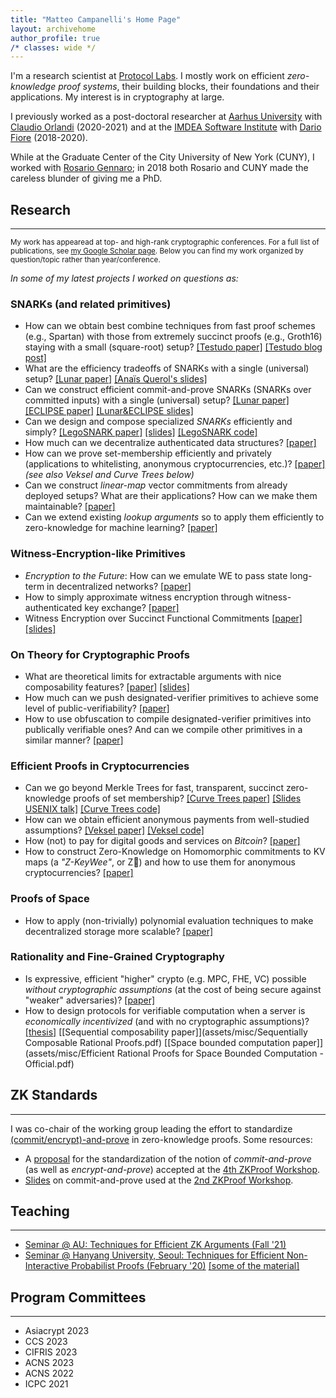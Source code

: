 ```yaml
---
title: "Matteo Campanelli's Home Page"
layout: archivehome
author_profile: true
/* classes: wide */
---
```



I'm a research scientist at [Protocol Labs](https://protocol.ai). 
I mostly work on efficient _zero-knowledge proof systems_, their building blocks, their foundations and their applications. My interest is in cryptography at large.

I previously worked as a post-doctoral researcher at [Aarhus University](https://www.au.dk/) with [Claudio Orlandi](https://cs.au.dk/~orlandi/) (2020-2021) and at the [IMDEA Software Institute](https://software.imdea.org/index.html) with [Dario Fiore](http://www.dariofiore.it/) (2018-2020).

While at the Graduate Center of the City University of New York (CUNY), I worked with [Rosario Gennaro](http://www-cs.ccny.cuny.edu/~rosario/); in 2018 both Rosario and CUNY made the careless blunder of giving me a PhD.

## Research
---
<sup>My work has appearead at top- and high-rank cryptographic conferences. For a full list of publications, see [my Google Scholar page](https://scholar.google.com/citations?user=8xba6isAAAAJ&hl=en&oi=ao). Below you can find my work organized by question/topic rather than year/conference.</sup>

_In some of my latest projects I worked on questions as:_

### SNARKs (and related primitives)
- How can we obtain best combine techniques from fast proof schemes (e.g., Spartan) with those from extremely succinct proofs (e.g., Groth16) staying with a small (square-root) setup?  [[Testudo paper]](https://eprint.iacr.org/2023/961.pdf) [[Testudo blog post]](https://cryptonet.org/blog/testudo-efficient-snarks-with-smaller-setups)
- What are the efficiency tradeoffs of SNARKs with a single (universal) setup? [[Lunar paper]](https://eprint.iacr.org/2020/1069) [[Anaïs Querol's slides]](assets/misc/lunar-anais.pdf)
- Can we construct efficient commit-and-prove SNARKs (SNARKs over committed inputs) with a single (universal) setup? [[Lunar paper]](https://eprint.iacr.org/2020/1069) [[ECLIPSE  paper]](https://eprint.iacr.org/2021/934) [[Lunar&ECLIPSE slides]](assets/misc/LunarEclipse.pdf) 
- Can we design and compose specialized *SNARKs* efficiently and simply? [[LegoSNARK paper]](https://eprint.iacr.org/2019/142) [[slides]](assets/misc/legosnark-amsterdam19.pdf) [[LegoSNARK code]](https://github.com/imdea-software/legosnark)
- How much can we decentralize authenticated data structures? [[paper]](https://eprint.iacr.org/2020/149) 
- How can we prove set-membership efficiently and privately (applications to whitelisting, anonymous cryptocurrencies, etc.)? [[paper]](https://eprint.iacr.org/2019/1255) _(see also Veksel and Curve Trees below)_
- Can we construct _linear-map_ vector commitments from already deployed setups? What are their applications? How can we make them maintainable? [[paper]](https://eprint.iacr.org/2022/705.pdf)
- Can we extend existing _lookup arguments_ so to apply them efficiently to zero-knowledge for machine learning? [[paper]](https://eprint.iacr.org/2023/1518)

### Witness-Encryption-like Primitives

- _Encryption to the Future_: How can we emulate WE to pass state long-term in decentralized networks? [[paper]](https://eprint.iacr.org/2021/1423)
- How to simply approximate witness encryption through witness-authenticated key exchange? [[paper]](https://eprint.iacr.org/2022/382)
- Witness Encryption over Succinct Functional Commitments [[paper]](https://eprint.iacr.org/2022/1510) [[slides]](talks/sfc-iisc.pptx)

### On Theory for Cryptographic Proofs

- What are theoretical limits for extractable arguments with nice composability features? [[paper]](https://eprint.iacr.org/2022/638) [[slides]](talks/SNARGs-impossibilities-IMDEA.pptx)
- How much can we push designated-verifier primitives to achieve some level of public-verifiability? [[paper]](https://eprint.iacr.org/2021/1618)
- How to use obfuscation to compile designated-verifier primitives into publically verifiable ones? And can we compile other primitives in a similar manner? [[paper]](https://eprint.iacr.org/2022/732)

### Efficient Proofs in Cryptocurrencies

- Can we go beyond Merkle Trees for fast, transparent, succinct zero-knowledge proofs of set membership? [[Curve Trees paper]](https://eprint.iacr.org/2022/756) [[Slides USENIX talk]](https://www.usenix.org/system/files/sec23_slides_campanelli.pdf) [[Curve Trees code]](https://github.com/simonkamp/curve-trees)
- How can we obtain efficient anonymous payments from well-studied assumptions? [[Veksel paper]](https://eprint.iacr.org/2021/327) [[Veksel code]](https://github.com/matteocam/veksel)
- How (not) to pay for digital goods and services on *Bitcoin*? [[paper]](https://eprint.iacr.org/2017/566)
- How to construct Zero-Knowledge on Homomorphic commitments to KV maps (a _"Z-KeyWee"_, or Z&#129373;) and how to use them for anonymous cryptocurrencies?  [[paper]](https://eprint.iacr.org/2021/1678)

### Proofs of Space
- How to apply (non-trivially) polynomial evaluation techniques to make decentralized storage more scalable? [[paper]](https://eprint.iacr.org/2023/1569.pdf)

### Rationality and Fine-Grained Cryptography
- Is expressive, efficient "higher" crypto (e.g. MPC, FHE, VC) possible *without cryptographic assumptions* (at the cost of being secure against "weaker" adversaries)? [[paper]](https://eprint.iacr.org/2018/297)
- How to design protocols  for verifiable computation when a server is *economically incentivized* (and with no cryptographic assumptions)? [[thesis]](https://academicworks.cuny.edu/cgi/viewcontent.cgi?article=3823&context=gc_etds) [[Sequential composability paper]](assets/misc/Sequentially Composable Rational Proofs.pdf) [[Space bounded computation paper]](assets/misc/Efficient Rational Proofs for Space Bounded Computation - Official.pdf)

## ZK Standards
---

I was co-chair of the working group leading the effort to standardize [(commit/encrypt)-and-prove](https://hackmd.io/@dariofiore/rkXo8EBp8) in zero-knowledge proofs. Some resources:
- A [proposal](assets/misc/zkproof-cp-standards-4th.pdf) for the standardization of the notion of _commit-and-prove_ (as well as _encrypt-and-prove_) accepted at the [4th ZKProof Workshop](https://zkproof.org).
- [Slides](assets/misc/CP-standard-ZKProof-slides.pdf) on commit-and-prove used at the [2nd ZKProof Workshop](https://zkproof.org/workshop2/main.html). 

## Teaching 
---

- [Seminar @ AU: Techniques for Efficient ZK Arguments (Fall '21)](https://www.notion.so/binarywhales/ZK-Seminar-AU-Fall-21-c4db4f3064ff48ef8f0a5b7f2537f462)
- [Seminar @ Hanyang University, Seoul: Techniques for Efficient Non-Interactive Probabilist Proofs (February '20)](https://drive.google.com/file/d/1zIldgk2tWdyck_qF4W_2eTf27Lal_wZ_/view?usp=sharing) [[some of the  material]](https://drive.google.com/drive/folders/1lCSlrB8bFTXGfXUc4DizR6AscLgFg4jL?usp=sharing)

## Program Committees
---
- Asiacrypt 2023
- CCS 2023
- CIFRIS 2023
- ACNS 2023
- ACNS 2022
- ICPC 2021

